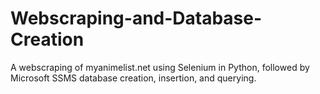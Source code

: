 # Webscraping-and-Database-Creation
A webscraping of myanimelist.net using Selenium in Python, followed by Microsoft SSMS database creation, insertion, and querying.
